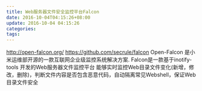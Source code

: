 ```yaml
---
title: Web服务器文件安全监控平台Falcon
date: 2016-10-04T04:15:26+08:00
update: 2016-10-04 04:15:26
categories:
tags:
---
```

http://open-falcon.org/
https://github.com/secrule/falcon
Open-Falcon 是小米运维部开源的一款互联网企业级监控系统解决方案.
Falcon是一款基于inotify-tools 开发的Web服务器文件监控平台
能够实时监控Web目录文件变化(新增，修改，删除)，判断文件内容是否包含恶意代码，自动隔离常见Webshell，保证Web目录文件安全
